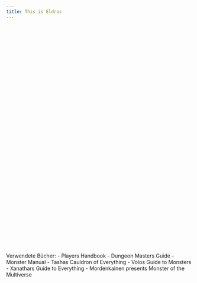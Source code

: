 ```yaml
---
title: This is Eldros
---
```


<div id="map" style="width: 100%; height: 600px; z-index: 0;"></div>

 <link rel="stylesheet" href="https://unpkg.com/leaflet@1.9.4/dist/leaflet.css"
     integrity="sha256-p4NxAoJBhIIN+hmNHrzRCf9tD/miZyoHS5obTRR9BMY="
     crossorigin=""/>
 <script src="https://unpkg.com/leaflet@1.9.4/dist/leaflet.js"
     integrity="sha256-20nQCchB9co0qIjJZRGuk2/Z9VM+kNiyxNV1lvTlZBo="
     crossorigin=""></script>

<script>
    var map = L.map('map', {
        crs: L.CRS.Simple,  // Use a simple CRS since we're not using a real map
        minZoom: -1.5,  // Allows zooming out to see the whole image
		maxZoom: 19,
        zoomSnap: 0.1,  // Smoother zoom steps
        zoomDelta: 0.25,  // Smaller zoom increments
        zoomAnimation: true  // Enable smooth zoom transitions
    }).setView([0, 0], 0);

    var imageUrl = '/Imagefolder/NaturmitGrenzen.png';  // Path to your image
    var imageBounds = [[0, 0], [1800, 2400]];  // Adjust these bounds as needed

    L.imageOverlay(imageUrl, imageBounds).addTo(map);
	
    map.fitBounds(imageBounds);  // Zooms and pans the map to fit the image exactly

    // Add a click event to the map
    map.on('click', function(e) {
        var latlng = e.latlng; // Get the latitude and longitude of the click
        var popupContent = `Coordinates: ${latlng.lat.toFixed(2)}, ${latlng.lng.toFixed(2)}`;
        
        // Create a popup at the click location
        L.popup()
            .setLatLng(latlng) // Set the position of the popup
            .setContent(popupContent) // Set the content of the popup
            .openOn(map); // Open the popup on the map
    });

	
    //Markericons:

	var DynastyIcon = L.icon({
	    iconUrl: '/Imagefolder/IconsMap/Dynastyicon.png',
	    iconSize: [60, 60],
	    iconAnchor: [30, 30],
	    popupAnchor: [-3, -38]
	});
	
	var NationIcon = L.icon({
	    iconUrl: '/Imagefolder/IconsMap/Nationicon.png',
	    iconSize: [50, 50],
	    iconAnchor: [25, 25],
	    popupAnchor: [-3, -38]
	});
	
	var CountryIcon = L.icon({
	    iconUrl: '/Imagefolder/IconsMap/Countryicon.png',
	    iconSize: [40, 40],
	    iconAnchor: [20, 20],
	    popupAnchor: [-3, -38]
	});
	
	var CityIcon = L.icon({
	    iconUrl: '/Imagefolder/IconsMap/Cityicon.png',
	    iconSize: [30, 30],
	    iconAnchor: [15, 15],
	    popupAnchor: [-3, -38]
	});
	
	var AußenIcon = L.icon({
	    iconUrl: '/Imagefolder/IconsMap/Außenbereichicon.png',
	    iconSize: [20, 20],
	    iconAnchor: [10, 10],
	    popupAnchor: [-3, -38]
	});
	
	var ContinentIcon = L.icon({
	    iconUrl: '/Imagefolder/IconsMap/continenticon.png',
	    iconSize: [50, 50],
	    iconAnchor: [25, 25],
	    popupAnchor: [-3, -38]
	});
	
	var IslandIcon = L.icon({
	    iconUrl: '/Imagefolder/IconsMap/Islandicon.png',
	    iconSize: [50, 50],
	    iconAnchor: [25, 25],
	    popupAnchor: [-3, -38]
	});
	
	var WildIcon = L.icon({
	    iconUrl: '/Imagefolder/IconsMap/Wildnissicon.png',
	    iconSize: [35, 35],
	    iconAnchor: [17, 17],
	    popupAnchor: [-3, -38]
	});
	
	//Marker
	//Dynasties
    L.marker([957.32, 546.65], { icon: DynastyIcon }).addTo(map)
        .bindPopup('Valoria');

    L.marker([612.11, 787.07], { icon: DynastyIcon }).addTo(map)
        .bindPopup('Tharradur');
		
    L.marker([772.94, 990.14], { icon: DynastyIcon }).addTo(map)
        .bindPopup('Stormhall');
		
    L.marker([1142.51, 1504.29], { icon: DynastyIcon }).addTo(map)
        .bindPopup('Aetheria');
		
    L.marker([353.00, 1489.67], { icon: DynastyIcon }).addTo(map)
        .bindPopup('Elarian');
		
    L.marker([514.64, 1916.92], { icon: DynastyIcon }).addTo(map)
        .bindPopup('Arvendell');


	//Größere Länder
    L.marker([1574.63, 830.12], { icon: NationIcon }).addTo(map)
        .bindPopup('Aurora');
		
    L.marker([1162.82, 864.24], { icon: NationIcon }).addTo(map)
        .bindPopup('Faelan');
		
    L.marker([1056.42, 908.10], { icon: NationIcon }).addTo(map)
        .bindPopup('Altrea');
		
    L.marker([724.30, 850.50], { icon: NationIcon }).addTo(map)
        .bindPopup('Marundar');
		
    L.marker([595.80, 883.00], { icon: NationIcon }).addTo(map)
        .bindPopup('Nebelheim');
		
    L.marker([837.17, 1521.45], { icon: NationIcon }).addTo(map)
        .bindPopup('Zalira');
		
    L.marker([1024.77, 1673.56], { icon: NationIcon }).addTo(map)
        .bindPopup('Silvershore');


	//Kleinere Länder
	L.marker([843.61, 545.02], { icon: CountryIcon }).addTo(map)
        .bindPopup('Silberfels');
		
	L.marker([1234.30, 904.04], { icon: CountryIcon }).addTo(map)
        .bindPopup('Elvaria');
		
	L.marker([1131.58, 1011.16], { icon: CountryIcon }).addTo(map)
        .bindPopup('Shadowfen');
		
	L.marker([916.98, 974.04], { icon: CountryIcon }).addTo(map)
        .bindPopup('Bellagrim');
		
	L.marker([796.41, 865.85], { icon: CountryIcon }).addTo(map)
        .bindPopup('Thornwood');
		
	L.marker([673.02, 981.82], { icon: CountryIcon }).addTo(map)
        .bindPopup('Silverdale');
		
	L.marker([1184.10, 1283.98], { icon: CountryIcon }).addTo(map)
        .bindPopup('Rabenklippe');
		
	L.marker([953.26, 1633.44], { icon: CountryIcon }).addTo(map)
        .bindPopup('Aeloria');
		
	L.marker([901.28, 1503.48], { icon: CountryIcon }).addTo(map)
        .bindPopup('Mondhafen');
		
	L.marker([808.68, 1438.50], { icon: CountryIcon }).addTo(map)
        .bindPopup('Orden von Luminara');
		
	L.marker([795.68, 1344.28], { icon: CountryIcon }).addTo(map)
        .bindPopup('Galathar');
		
	L.marker([753.45, 1386.51], { icon: CountryIcon }).addTo(map)
        .bindPopup('Winterheim');
		
	L.marker([586.12, 1336.97], { icon: CountryIcon }).addTo(map)
        .bindPopup('Emeraldia');
		
		
	//Cities
	L.marker([1347.54, 705.23], { icon: CityIcon }).addTo(map)
        .bindPopup('Parathor');
		
	L.marker([1220.00, 1107.14], { icon: CityIcon }).addTo(map)
        .bindPopup('Seraphel');
		
	L.marker([891.50, 759.35], { icon: CityIcon }).addTo(map)
        .bindPopup('Brückenstadt Aran');
		
	L.marker([1005.65, 1441.41], { icon: CityIcon }).addTo(map)
        .bindPopup('Talongarde');

	L.marker([817.02, 1492.85], { icon: CityIcon }).addTo(map)
        .bindPopup('Rivermark');
		
	L.marker([781.11, 1307.44], { icon: CityIcon }).addTo(map)
        .bindPopup('Drakenhavn');
		
	L.marker([681.97, 1100.05], { icon: CityIcon }).addTo(map)
        .bindPopup('Wucodon');
		
	L.marker([687.87, 1414.08], { icon: CityIcon }).addTo(map)
        .bindPopup('Feuerwacht');
		
		
	//Außenbereiche
	L.marker([872.73, 325.87], { icon: AußenIcon }).addTo(map)
        .bindPopup('Gehört zu: Valoria');
		
	L.marker([986.45, 428.22], { icon: AußenIcon }).addTo(map)
        .bindPopup('Gehört zu: Valoria');
		
	L.marker([824.00, 482.64], { icon: AußenIcon }).addTo(map)
        .bindPopup('Gehört zu: Tharradur');
		
	L.marker([743.59, 915.57], { icon: AußenIcon }).addTo(map)
        .bindPopup('Gehört zu: Marundar');
		
	L.marker([606.43, 966.58], { icon: AußenIcon }).addTo(map)
        .bindPopup('Gehört zu: Nebelheim');
		
	L.marker([971.13, 981.20], { icon: AußenIcon }).addTo(map)
        .bindPopup('Gehört zu: Stormhall');
		
	L.marker([1123.83, 948.71], { icon: AußenIcon }).addTo(map)
        .bindPopup('Gehört zu: Stormhall');
		
	L.marker([933.77, 938.15], { icon: AußenIcon }).addTo(map)
        .bindPopup('Gehört zu: Stormhall');
		
	L.marker([818.08, 847.77], { icon: AußenIcon }).addTo(map)
        .bindPopup('Gehört zu: Stormhall');
		
	L.marker([710.37, 899.22], { icon: AußenIcon }).addTo(map)
        .bindPopup('Gehört zu: Stormhall');
		
	L.marker([768.78, 1177.34], { icon: AußenIcon }).addTo(map)
        .bindPopup('Gehört zu: Stormhall');
		
	L.marker([1304.85, 728.00], { icon: AußenIcon }).addTo(map)
        .bindPopup('Gehört zu: Faelan');
		
	L.marker([1136.72, 1045.59], { icon: AußenIcon }).addTo(map)
        .bindPopup('Gehört zu: Altrea');
		
	L.marker([1464.05, 1039.09], { icon: AußenIcon }).addTo(map)
        .bindPopup('Gehört zu: Aurora');
		
	L.marker([1486.80, 790.54], { icon: AußenIcon }).addTo(map)
        .bindPopup('Gehört zu: Aurora');
		
	L.marker([1373.89, 1221.85], { icon: AußenIcon }).addTo(map)
        .bindPopup('Gehört zu: Aetheria');
		
	L.marker([1265.86, 1588.17], { icon: AußenIcon }).addTo(map)
        .bindPopup('Gehört zu: Shadowfen');
		
	L.marker([1224.44, 1623.10], { icon: AußenIcon }).addTo(map)
        .bindPopup('Gehört zu: Aetheria');
		
	L.marker([1136.72, 1045.59], { icon: AußenIcon }).addTo(map)
        .bindPopup('Gehört zu: Altrea');
		
	L.marker([1110.72, 1625.53], { icon: AußenIcon }).addTo(map)
        .bindPopup('Gehört zu: Silvershore');
		
	L.marker([990.62, 1799.14], { icon: AußenIcon }).addTo(map)
        .bindPopup('Gehört zu: Silvershore');
		
	L.marker([1081.60, 1449.06], { icon: AußenIcon }).addTo(map)
        .bindPopup('Gehört zu: Silvershore');
		
	L.marker([869.60, 1730.10], { icon: AußenIcon }).addTo(map)
        .bindPopup('Gehört zu: Silvershore');
		
	L.marker([779.44, 1858.43], { icon: AußenIcon }).addTo(map)
        .bindPopup('Gehört zu: Silvershore');
		
	L.marker([893.96, 1582.27], { icon: AußenIcon }).addTo(map)
        .bindPopup('Gehört zu: Zalira');
		
	L.marker([439.03, 1212.68], { icon: AußenIcon }).addTo(map)
        .bindPopup('Gehört zu: Shadowfen');
		
	L.marker([666.79, 1650.96], { icon: AußenIcon }).addTo(map)
        .bindPopup('Gehört zu: Elarian');
		
	L.marker([388.55, 1265.62], { icon: AußenIcon }).addTo(map)
        .bindPopup('Gehört zu: Elarian');
		
	L.marker([498.12, 1694.05], { icon: AußenIcon }).addTo(map)
        .bindPopup('Gehört zu: Arvendell');
		
	L.marker([754.20, 1982.14], { icon: AußenIcon }).addTo(map)
        .bindPopup('Gehört zu: Arvendell');
		
</script>


Verwendete Bücher:
	- Players Handbook
	- Dungeon Masters Guide
	- Monster Manual
	- Tashas Cauldron of Everything
	- Volos Guide to Monsters
	- Xanathars Guide to Everything
	- Mordenkainen presents Monster of the Multiverse
